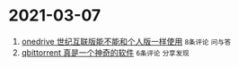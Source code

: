 # 2021-03-07

1. [onedrive 世纪互联版能不能和个人版一样使用](https://www.v2ex.com/t/759199) `8条评论` `问与答`
1. [qbittorrent 真是一个神奇的软件](https://www.v2ex.com/t/759201) `6条评论` `分享发现`
